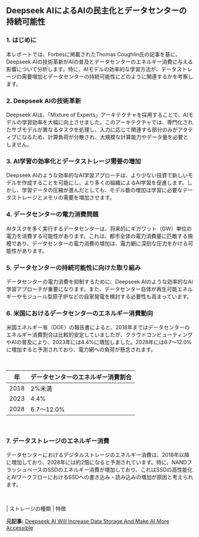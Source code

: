 ## Deepseek AIによるAIの民主化とデータセンターの持続可能性

### 1. はじめに

本レポートでは、Forbesに掲載されたThomas Coughlin氏の記事を基に、Deepseek AIの技術革新がAIの普及とデータセンターのエネルギー消費に与える影響について分析します。特に、AIモデルの効率的な学習方法が、データストレージの需要増加とデータセンターの持続可能性にどのように関連するかを考察します。

### 2. Deepseek AIの技術革新

Deepseek AIは、「Mixture of Experts」アーキテクチャを採用することで、AIモデルの学習効率を大幅に向上させました。このアーキテクチャでは、専門化されたサブモデルが異なるタスクを処理し、入力に応じて関連する部分のみがアクティブになるため、計算負荷が分散され、大規模な計算能力やデータ量を必要としません。

### 3. AI学習の効率化とデータストレージ需要の増加

Deepseek AIのような効率的なAI学習アプローチは、より少ない投資で新しいモデルを作成することを可能にし、より多くの組織によるAI学習を促進します。しかし、学習データの圧縮が進んだとしても、モデル数の増加は学習に必要なデータストレージとメモリの需要を増加させます。

### 4. データセンターの電力消費問題

AIタスクを多く実行するデータセンターは、将来的にギガワット（GW）単位の電力を消費する可能性があります。これは、都市全体の電力消費量に匹敵する規模であり、データセンターの電力消費の増加は、電力網に深刻な圧力をかける可能性があります。

### 5. データセンターの持続可能性に向けた取り組み

データセンターの電力消費を抑制するために、Deepseek AIのような効率的なAI学習アプローチが重要になります。また、データセンター自体が再生可能エネルギーやモジュール型原子炉などの自家発電を検討する必要性も高まっています。

### 6. 米国におけるデータセンターのエネルギー消費動向

米国エネルギー省（DOE）の報告書によると、2018年まではデータセンターのエネルギー消費割合は比較的安定していましたが、クラウドコンピューティングやAIの普及により、2023年には4.4%に増加しました。2028年には6.7〜12.0%に増加すると予測されており、電力網への負荷が懸念されます。

<br>

| 年 | データセンターのエネルギー消費割合 |
| ---- | ------------------------------ |
| 2018 | 2%未満 |
| 2023 | 4.4% |
| 2028 | 6.7〜12.0% |

<br>

### 7. データストレージのエネルギー消費

データセンターにおけるデジタルストレージのエネルギー消費は、2018年以降に増加しており、2028年には約2倍になると予測されています。特に、NANDフラッシュベースのSSDのエネルギー消費が増加しており、これはSSDの高性能化とAIワークフローにおけるSSDへの書き込み・読み込みの増加が原因と考えられます。

<br>

| ストレージの種類 | 特徴 

**元記事:** [Deepseek AI Will Increase Data Storage And Make AI More Accessible](https://www.forbes.com/sites/tomcoughlin/2025/02/06/deepseek-ai-will-increase-data-storage-and-make-ai-more-accessible/)